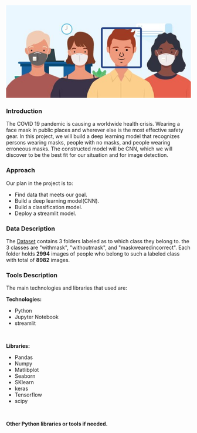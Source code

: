 

<img src="https://github.com/Wafaa-Alharbi/Face-Mask-Detection-DeepLearning/blob/main/Images/face-detection.jpg" width="900"/> <br/>


### Introduction 

The COVID 19 pandemic is causing a worldwide health crisis. Wearing a face mask in public places and wherever else is the most effective safety gear. In this project, we will build a deep learning model that recognizes persons wearing masks, people with no masks, and people wearing erroneous masks.
The constructed model will be CNN, which we will discover to be the best fit for our situation and for image detection.

### Approach
  Our plan in the project is to:
- Find data that meets our goal.
- Build a deep learning model(CNN).
- Build a classification model.
- Deploy a streamlit model.


### Data Description
The [Dataset](https://www.kaggle.com/vijaykumar1799/face-mask-detection) contains 3 folders labeled as to which class they belong to. the 3 classes are "withmask", "withoutmask", and "maskwearedincorrect". Each folder holds **2994** images of people who belong to such a labeled class with total of **8982** images.



### Tools Description

The main technologies and libraries that used are:
</br>

__Technologies:__
* Python
* Jupyter Notebook
* streamlit
</br>

__Libraries:__
* Pandas
* Numpy
* Matlibplot
* Seaborn
* SKlearn
* keras
* Tensorflow
* scipy
</br>

__Other Python libraries or tools if needed.__
